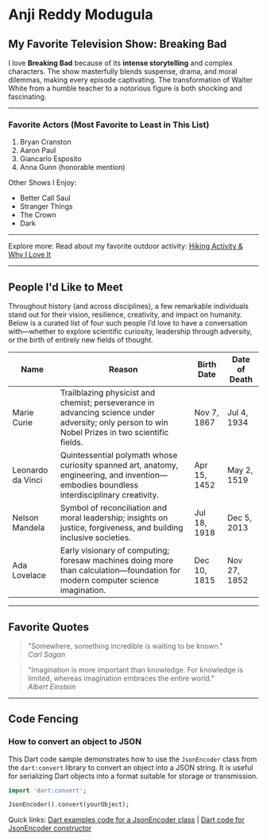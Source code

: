 # Anji Reddy Modugula

## My Favorite Television Show: Breaking Bad

I love **Breaking Bad** because of its **intense storytelling** and complex characters. The show masterfully blends suspense, drama, and moral dilemmas, making every episode captivating. The transformation of Walter White from a humble teacher to a notorious figure is both shocking and fascinating.

---

### Favorite Actors (Most Favorite to Least in This List)
1. Bryan Cranston
2. Aaron Paul
3. Giancarlo Esposito
4. Anna Gunn (honorable mention)

Other Shows I Enjoy:
- Better Call Saul
- Stranger Things
- The Crown
- Dark

---

Explore more: Read about my favorite outdoor activity: [Hiking Activity & Why I Love It](./MyActivity.md)

---

## People I'd Like to Meet

Throughout history (and across disciplines), a few remarkable individuals stand out for their vision, resilience, creativity, and impact on humanity. Below is a curated list of four such people I’d love to have a conversation with—whether to explore scientific curiosity, leadership through adversity, or the birth of entirely new fields of thought.

| Name | Reason | Birth Date | Date of Death |
|------|--------|------------|---------------|
| Marie Curie | Trailblazing physicist and chemist; perseverance in advancing science under adversity; only person to win Nobel Prizes in two scientific fields. | Nov 7, 1867 | Jul 4, 1934 |
| Leonardo da Vinci | Quintessential polymath whose curiosity spanned art, anatomy, engineering, and invention—embodies boundless interdisciplinary creativity. | Apr 15, 1452 | May 2, 1519 |
| Nelson Mandela | Symbol of reconciliation and moral leadership; insights on justice, forgiveness, and building inclusive societies. | Jul 18, 1918 | Dec 5, 2013 |
| Ada Lovelace | Early visionary of computing; foresaw machines doing more than calculation—foundation for modern computer science imagination. | Dec 10, 1815 | Nov 27, 1852 |

---

## Favorite Quotes

> "Somewhere, something incredible is waiting to be known."  
> *Carl Sagan*

> "Imagination is more important than knowledge. For knowledge is limited, whereas imagination embraces the entire world."  
> *Albert Einstein*

---

## Code Fencing

### How to convert an object to JSON
This Dart code sample demonstrates how to use the `JsonEncoder` class from the `dart:convert` library to convert an object into a JSON string. It is useful for serializing Dart objects into a format suitable for storage or transmission.

```dart
import 'dart:convert';

JsonEncoder().convert(yourObject);
```

Quick links: [Dart examples code for a JsonEncoder class](https://api.dart.dev/stable/2.1.1/dart-convert/JsonEncoder/JsonEncoder.html) | [Dart code for JsonEncoder constructor](https://api.flutter.dev/flutter/dart-convert/JsonEncoder-class.html)


